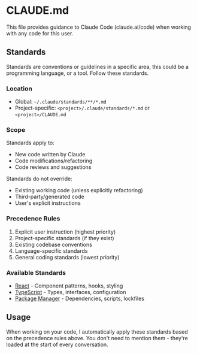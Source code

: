 # CLAUDE.md

This file provides guidance to Claude Code (claude.ai/code) when working with any code for this user.

## Standards

Standards are conventions or guidelines in a specific area, this could be a programming language, or a tool. Follow these standards.

### Location

- Global: `~/.claude/standards/**/*.md`
- Project-specific: `<project>/.claude/standards/*.md` or `<project>/CLAUDE.md`

### Scope

Standards apply to:

- New code written by Claude
- Code modifications/refactoring
- Code reviews and suggestions

Standards do not override:

- Existing working code (unless explicitly refactoring)
- Third-party/generated code
- User's explicit instructions

### Precedence Rules

1. Explicit user instruction (highest priority)
2. Project-specific standards (if they exist)
3. Existing codebase conventions
4. Language-specific standards
5. General coding standards (lowest priority)

### Available Standards

- [React](~/.claude/standards/react.md) - Component patterns, hooks, styling
- [TypeScript](~/.claude/standards/typescript.md) - Types, interfaces, configuration
- [Package Manager](~/.claude/standards/package-manager.md) - Dependencies, scripts, lockfiles

## Usage

When working on your code, I automatically apply these standards based on the precedence rules above.
You don't need to mention them - they're loaded at the start of every conversation.
